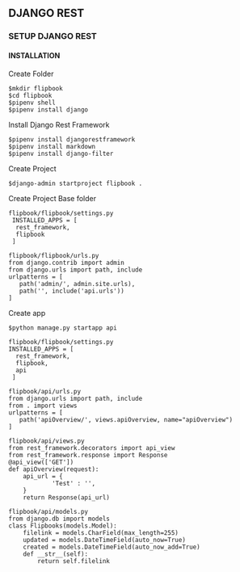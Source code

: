 ## DJANGO REST

### SETUP DJANGO REST
#### INSTALLATION
Create Folder
```
$mkdir flipbook
$cd flipbook
$pipenv shell
$pipenv install django
```
Install Django Rest Framework
```
$pipenv install djangorestframework
$pipenv install markdown
$pipenv install django-filter
```
Create Project
```
$django-admin startproject flipbook .
```
Create Project Base folder
```
flipbook/flipbook/settings.py
 INSTALLED_APPS = [
  rest_framework,
  flipbook
 ]
 ```
 ```
flipbook/flipbook/urls.py
from django.contrib import admin
from django.urls import path, include
urlpatterns = [
    path('admin/', admin.site.urls),
    path('', include('api.urls'))
]
```
Create app
```
$python manage.py startapp api
 
flipbook/flipbook/settings.py
INSTALLED_APPS = [
  rest_framework,
  flipbook,
  api
 ]
 ```
 ```
flipbook/api/urls.py
from django.urls import path, include
from . import views
urlpatterns = [
    path('apiOverview/', views.apiOverview, name="apiOverview")
]
```
```
flipbook/api/views.py
from rest_framework.decorators import api_view
from rest_framework.response import Response
@api_view(['GET'])
def apiOverview(request):
    api_url = {
            'Test' : '',
    }
    return Response(api_url)
```
```
flipbook/api/models.py
from django.db import models
class Flipbooks(models.Model):
    filelink = models.CharField(max_length=255)
    updated = models.DateTimeField(auto_now=True)
    created = models.DateTimeField(auto_now_add=True)
    def __str__(self):
        return self.filelink
```
